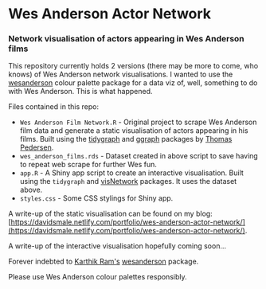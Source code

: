 # Wes Anderson Actor Network

### Network visualisation of actors appearing in Wes Anderson films

This repository currently holds 2 versions (there may be more to come, who knows) of Wes Anderson network visualisations. I wanted to use the [wesanderson](https://github.com/karthik/wesanderson) colour palette package for a data viz of, well, something to do with Wes Anderson. This is what happened.

Files contained in this repo:

*  `Wes Anderson Film Network.R` - Original project to scrape Wes Anderson film data and generate a static visualisation of actors appearing in his films.  Built using the [tidygraph](https://github.com/thomasp85/tidygraph) and [ggraph](https://github.com/thomasp85/ggraph) packages by [Thomas Pedersen](https://github.com/thomasp85).
*  `wes_anderson_films.rds` - Dataset created in above script to save having to repeat web scrape for further Wes fun.
*  `app.R` - A Shiny app script to create an interactive visualisation.  Built using the `tidygraph` and [visNetwork](https://github.com/datastorm-open/visNetwork) packages. It uses the dataset above.
*  `styles.css` - Some CSS stylings for Shiny app.

A write-up of the static visualisation can be found on my blog:
[https://davidsmale.netlify.com/portfolio/wes-anderson-actor-network/](https://davidsmale.netlify.com/portfolio/wes-anderson-actor-network/). 

A write-up of the interactive visualisation hopefully coming soon...

Forever indebted to [Karthik Ram's](https://github.com/karthik) [wesanderson](https://github.com/karthik/wesanderson) package.

Please use Wes Anderson colour palettes responsibly.

